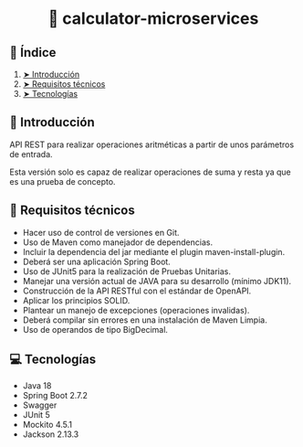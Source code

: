 <h1 align="center">🧮 calculator-microservices</h1>

<h2 id="table-of-contents"> 📖 Índice</h2>

<ol>
    <li><a href="#introduccion"> ➤ Introducción</a></li>
    <li><a href="#requisitos-tecnicos"> ➤ Requisitos técnicos</a></li>
    <li><a href="#tecnologias"> ➤ Tecnologías</a></li> 
</ol>

<h2> 📝 Introducción</h2>

API REST para realizar operaciones aritméticas a partir de unos parámetros de entrada.

Esta versión solo es capaz de realizar operaciones de suma y resta ya que es una prueba de concepto.

<h2> 📏 Requisitos técnicos</h2>

<ul>
    <li>Hacer uso de control de versiones en Git.</li>
    <li>Uso de Maven como manejador de dependencias.</li>
    <li>Incluir la dependencia del jar mediante el plugin maven-install-plugin.</li>
    <li>Deberá ser una aplicación Spring Boot.</li>
    <li>Uso de JUnit5 para la realización de Pruebas Unitarias.</li>
    <li>Manejar una versión actual de JAVA para su desarrollo (mínimo JDK11).</li>
    <li>Construcción de la API RESTful con el estándar de OpenAPI.</li>
    <li>Aplicar los principios SOLID.</li>
    <li>Plantear un manejo de excepciones (operaciones invalidas).</li>
    <li>Deberá compilar sin errores en una instalación de Maven Limpia.</li>
    <li>Uso de operandos de tipo BigDecimal.</li>
</ul>

<h2 id="tecnologias"> 💻 Tecnologías</h2>

<ul>
    <li>Java 18</li>
    <li>Spring Boot 2.7.2</li>
    <li>Swagger</li>
    <li>JUnit 5</li>
    <li>Mockito 4.5.1</li>
    <li>Jackson 2.13.3</li>
</ul>